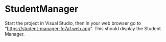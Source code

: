 # StudentManager
Start the project in Visual Studio, then in your web browser go to "https://student-manager-fe7af.web.app". This should display the Student Manager.
